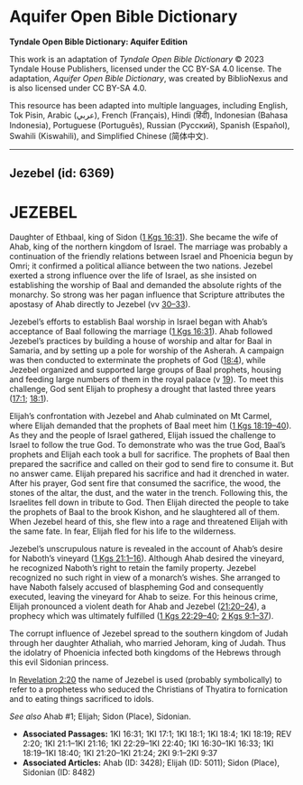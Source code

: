 # Aquifer Open Bible Dictionary

**Tyndale Open Bible Dictionary: Aquifer Edition**

This work is an adaptation of *Tyndale Open Bible Dictionary* © 2023 Tyndale House Publishers, licensed under the CC BY\-SA 4\.0 license. The adaptation, *Aquifer Open Bible Dictionary*, was created by BiblioNexus and is also licensed under CC BY\-SA 4\.0\.

This resource has been adapted into multiple languages, including English, Tok Pisin, Arabic (عربي), French (Français), Hindi (हिंदी), Indonesian (Bahasa Indonesia), Portuguese (Português), Russian (Русский), Spanish (Español), Swahili (Kiswahili), and Simplified Chinese (简体中文).



--------------------------------

## Jezebel (id: 6369)

JEZEBEL
=======

Daughter of Ethbaal, king of Sidon ([1 Kgs 16:31](https://ref.ly/1Kgs16:31)). She became the wife of Ahab, king of the northern kingdom of Israel. The marriage was probably a continuation of the friendly relations between Israel and Phoenicia begun by Omri; it confirmed a political alliance between the two nations. Jezebel exerted a strong influence over the life of Israel, as she insisted on establishing the worship of Baal and demanded the absolute rights of the monarchy. So strong was her pagan influence that Scripture attributes the apostasy of Ahab directly to Jezebel (vv [30–33](https://ref.ly/1Kgs16:30-1Kgs16:33)).

Jezebel’s efforts to establish Baal worship in Israel began with Ahab’s acceptance of Baal following the marriage ([1 Kgs 16:31](https://ref.ly/1Kgs16:31)). Ahab followed Jezebel’s practices by building a house of worship and altar for Baal in Samaria, and by setting up a pole for worship of the Asherah. A campaign was then conducted to exterminate the prophets of God ([18:4](https://ref.ly/1Kgs18:4)), while Jezebel organized and supported large groups of Baal prophets, housing and feeding large numbers of them in the royal palace (v [19](https://ref.ly/1Kgs18:19)). To meet this challenge, God sent Elijah to prophesy a drought that lasted three years ([17:1](https://ref.ly/1Kgs17:1); [18:1](https://ref.ly/1Kgs18:1)).

Elijah’s confrontation with Jezebel and Ahab culminated on Mt Carmel, where Elijah demanded that the prophets of Baal meet him ([1 Kgs 18:19–40](https://ref.ly/1Kgs18:19-1Kgs18:40)). As they and the people of Israel gathered, Elijah issued the challenge to Israel to follow the true God. To demonstrate who was the true God, Baal’s prophets and Elijah each took a bull for sacrifice. The prophets of Baal then prepared the sacrifice and called on their god to send fire to consume it. But no answer came. Elijah prepared his sacrifice and had it drenched in water. After his prayer, God sent fire that consumed the sacrifice, the wood, the stones of the altar, the dust, and the water in the trench. Following this, the Israelites fell down in tribute to God. Then Elijah directed the people to take the prophets of Baal to the brook Kishon, and he slaughtered all of them. When Jezebel heard of this, she flew into a rage and threatened Elijah with the same fate. In fear, Elijah fled for his life to the wilderness.

Jezebel’s unscrupulous nature is revealed in the account of Ahab’s desire for Naboth’s vineyard ([1 Kgs 21:1–16](https://ref.ly/1Kgs21:1-1Kgs21:16)). Although Ahab desired the vineyard, he recognized Naboth’s right to retain the family property. Jezebel recognized no such right in view of a monarch’s wishes. She arranged to have Naboth falsely accused of blaspheming God and consequently executed, leaving the vineyard for Ahab to seize. For this heinous crime, Elijah pronounced a violent death for Ahab and Jezebel ([21:20–24](https://ref.ly/1Kgs21:20-1Kgs21:24)), a prophecy which was ultimately fulfilled ([1 Kgs 22:29–40](https://ref.ly/1Kgs22:29-1Kgs22:40); [2 Kgs 9:1–37](https://ref.ly/2Kgs9:1-2Kgs9:37)).

The corrupt influence of Jezebel spread to the southern kingdom of Judah through her daughter Athaliah, who married Jehoram, king of Judah. Thus the idolatry of Phoenicia infected both kingdoms of the Hebrews through this evil Sidonian princess.

In [Revelation 2:20](https://ref.ly/Rev2:20) the name of Jezebel is used (probably symbolically) to refer to a prophetess who seduced the Christians of Thyatira to fornication and to eating things sacrificed to idols.

*See also* Ahab \#1; Elijah; Sidon (Place), Sidonian.

* **Associated Passages:** 1KI 16:31; 1KI 17:1; 1KI 18:1; 1KI 18:4; 1KI 18:19; REV 2:20; 1KI 21:1–1KI 21:16; 1KI 22:29–1KI 22:40; 1KI 16:30–1KI 16:33; 1KI 18:19–1KI 18:40; 1KI 21:20–1KI 21:24; 2KI 9:1–2KI 9:37
* **Associated Articles:** Ahab (ID: 3428); Elijah (ID: 5011); Sidon (Place), Sidonian (ID: 8482)

